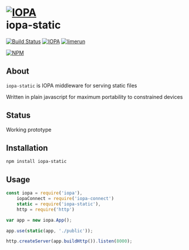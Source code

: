 # [![IOPA](http://iopa.io/iopa.png)](http://iopa.io)<br> iopa-static 

[![Build Status](https://api.shippable.com/projects/55f1af651895ca4474147466/badge?branchName=master)](https://app.shippable.com/projects/55f1af651895ca4474147466) 
[![IOPA](https://img.shields.io/badge/iopa-middleware-99cc33.svg?style=flat-square)](http://iopa.io)
[![limerun](https://img.shields.io/badge/limerun-certified-3399cc.svg?style=flat-square)](https://nodei.co/npm/limerun/)

[![NPM](https://nodei.co/npm/iopa-static.png?downloads=true)](https://nodei.co/npm/iopa-static/)

## About
`iopa-static` is IOPA middleware for serving static files

Written in plain javascript for maximum portability to constrained devices

## Status

Working prototype


## Installation

    npm install iopa-static

## Usage
``` js
const iopa = require('iopa'),
    iopaConnect = require('iopa-connect')
    static = require('iopa-static'),
    http = require('http')

var app = new iopa.App();

app.use(static(app, './public'));

http.createServer(app.buildHttp()).listen(8000);
``` 
